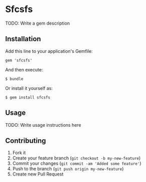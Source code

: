# Sfcsfs

TODO: Write a gem description

## Installation

Add this line to your application's Gemfile:

    gem 'sfcsfs'

And then execute:

    $ bundle

Or install it yourself as:

    $ gem install sfcsfs

## Usage

TODO: Write usage instructions here

## Contributing

1. Fork it
2. Create your feature branch (`git checkout -b my-new-feature`)
3. Commit your changes (`git commit -am 'Added some feature'`)
4. Push to the branch (`git push origin my-new-feature`)
5. Create new Pull Request
